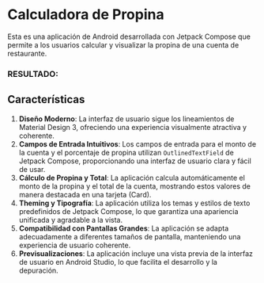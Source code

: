 # Calculadora de Propina

Esta es una aplicación de Android desarrollada con Jetpack Compose que permite a los usuarios calcular y visualizar la propina de una cuenta de restaurante.

### RESULTADO:

## Características

1. **Diseño Moderno**: La interfaz de usuario sigue los lineamientos de Material Design 3, ofreciendo una experiencia visualmente atractiva y coherente.
2. **Campos de Entrada Intuitivos**: Los campos de entrada para el monto de la cuenta y el porcentaje de propina utilizan `OutlinedTextField` de Jetpack Compose, proporcionando una interfaz de usuario clara y fácil de usar.
3. **Cálculo de Propina y Total**: La aplicación calcula automáticamente el monto de la propina y el total de la cuenta, mostrando estos valores de manera destacada en una tarjeta (Card).
4. **Theming y Tipografía**: La aplicación utiliza los temas y estilos de texto predefinidos de Jetpack Compose, lo que garantiza una apariencia unificada y agradable a la vista.
5. **Compatibilidad con Pantallas Grandes**: La aplicación se adapta adecuadamente a diferentes tamaños de pantalla, manteniendo una experiencia de usuario coherente.
6. **Previsualizaciones**: La aplicación incluye una vista previa de la interfaz de usuario en Android Studio, lo que facilita el desarrollo y la depuración.
